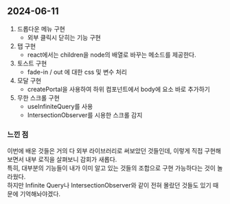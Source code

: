 ## 2024-06-11
1. 드롭다운 메뉴 구현
    - 외부 클릭시 닫히는 기능 구현
2. 탭 구현
    - react에서는 children을 node의 배열로 바꾸는 메소드를 제공한다.
3. 토스트 구현
    - fade-in / out 에 대한 css 및 변수 처리
4. 모달 구현
    - createPortal을 사용하여 하위 컴포넌트에서 body에 요소 바로 추가하기
5. 무한 스크롤 구현
    - useInfiniteQuery를 사용
    - IntersectionObserver를 시용한 스크롤 감지

### 느낀 점
이번에 배운 것들은 거의 다 외부 라이브러리로 써보았던 것들인데, 이렇게 직접 구현해보면서 내부 로직을 살펴보니 감회가 새롭다.  
특히, 대부분의 기능들이 내가 이미 알고 있는 것들의 조합으로 구현 가능하다는 것이 놀라웠다.  
하지만 Infinite Query나 IntersectionObserver와 같이 전혀 몰랐던 것들도 있기 때문에 기억해놔야겠다.  
